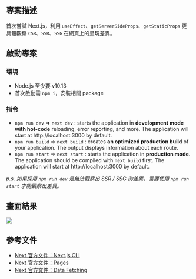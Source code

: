## 專案描述

首次嘗試 Next.js，利用 `useEffect`、`getServerSideProps`、`getStaticProps` 更具體觀察 `CSR`、`SSR`、`SSG` 在網頁上的呈現差異。

## 啟動專案

### 環境

- Node.js 至少要 v10.13
- 首次啟動需 `npm i`，安裝相關 package

### 指令

- `npm run dev` => `next dev` : starts the application in **development mode with hot-code** reloading, error reporting, and more. The application will start at http://localhost:3000 by default.
- `npm run build` => `next build` : creates **an optimized production build** of your application. The output displays information about each route.
- `npm run start` => `next start` : starts the application in **production mode**. The application should be compiled with `next build` first. The application will start at http://localhost:3000 by default.

_p.s. 如果採用 `npm run dev` 是無法觀察出 SSR / SSG 的差異，需要使用 `npm run start` 才能觀察出差異。_

## 畫面結果

![](https://i.imgur.com/RRjGX0z.png)

## 參考文件

- [Next 官方文件：Next.js CLI](https://nextjs.org/docs/api-reference/cli)
- [Next 官方文件：Pages]([https://nextjs.org/docs/basic-features/pages])
- [Next 官方文件：Data Fetching](https://nextjs.org/docs/basic-features/data-fetching#getstaticprops-static-generation)
